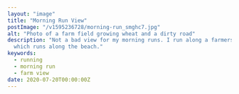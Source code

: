 ```yaml
---
layout: "image"
title: "Morning Run View"
postImage: "/v1595236728/morning-run_smghc7.jpg"
alt: "Photo of a farm field growing wheat and a dirty road"
description: "Not a bad view for my morning runs. I run along a farmers dirt track,
  which runs along the beach."
keywords:
  - running
  - morning run
  - farm view
date: 2020-07-20T00:00:00Z
---
```

